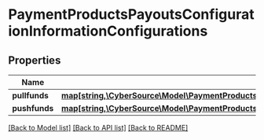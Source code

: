 # PaymentProductsPayoutsConfigurationInformationConfigurations

## Properties
Name | Type | Description | Notes
------------ | ------------- | ------------- | -------------
**pullfunds** | [**map[string,\CyberSource\Model\PaymentProductsPayoutsConfigurationInformationConfigurationsPullfunds]**](PaymentProductsPayoutsConfigurationInformationConfigurationsPullfunds.md) |  | [optional] 
**pushfunds** | [**map[string,\CyberSource\Model\PaymentProductsPayoutsConfigurationInformationConfigurationsPushfunds]**](PaymentProductsPayoutsConfigurationInformationConfigurationsPushfunds.md) |  | [optional] 

[[Back to Model list]](../README.md#documentation-for-models) [[Back to API list]](../README.md#documentation-for-api-endpoints) [[Back to README]](../README.md)


